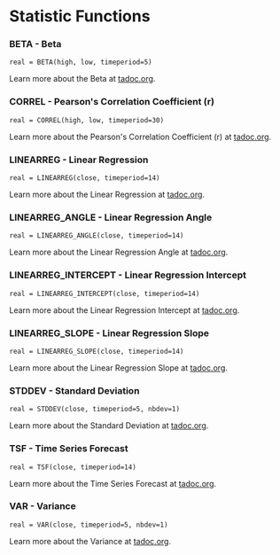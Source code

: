 # Statistic Functions
### BETA - Beta
```
real = BETA(high, low, timeperiod=5)
```

Learn more about the Beta at [tadoc.org](http://www.tadoc.org/indicator/BETA.htm).
### CORREL - Pearson's Correlation Coefficient (r)
```
real = CORREL(high, low, timeperiod=30)
```

Learn more about the Pearson's Correlation Coefficient (r) at [tadoc.org](http://www.tadoc.org/indicator/CORREL.htm).
### LINEARREG - Linear Regression
```
real = LINEARREG(close, timeperiod=14)
```

Learn more about the Linear Regression at [tadoc.org](http://www.tadoc.org/indicator/LINEARREG.htm).
### LINEARREG_ANGLE - Linear Regression Angle
```
real = LINEARREG_ANGLE(close, timeperiod=14)
```

Learn more about the Linear Regression Angle at [tadoc.org](http://www.tadoc.org/indicator/LINEARREG_ANGLE.htm).
### LINEARREG_INTERCEPT - Linear Regression Intercept
```
real = LINEARREG_INTERCEPT(close, timeperiod=14)
```

Learn more about the Linear Regression Intercept at [tadoc.org](http://www.tadoc.org/indicator/LINEARREG_INTERCEPT.htm).
### LINEARREG_SLOPE - Linear Regression Slope
```
real = LINEARREG_SLOPE(close, timeperiod=14)
```

Learn more about the Linear Regression Slope at [tadoc.org](http://www.tadoc.org/indicator/LINEARREG_SLOPE.htm).
### STDDEV - Standard Deviation
```
real = STDDEV(close, timeperiod=5, nbdev=1)
```

Learn more about the Standard Deviation at [tadoc.org](http://www.tadoc.org/indicator/STDDEV.htm).
### TSF - Time Series Forecast
```
real = TSF(close, timeperiod=14)
```

Learn more about the Time Series Forecast at [tadoc.org](http://www.tadoc.org/indicator/TSF.htm).
### VAR - Variance
```
real = VAR(close, timeperiod=5, nbdev=1)
```

Learn more about the Variance at [tadoc.org](http://www.tadoc.org/indicator/VAR.htm).